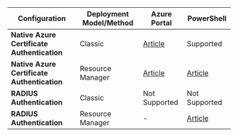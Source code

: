 **Configuration**| **Deployment Model/Method** | **Azure Portal** | **PowerShell** |
| --- | --- | --- | --- |
| **Native Azure Certificate Authentication** | Classic |[Article](../articles/vpn-gateway/vpn-gateway-howto-point-to-site-classic-azure-portal.md) |Supported |
| **Native Azure Certificate Authentication** | Resource Manager |[Article](../articles/vpn-gateway/vpn-gateway-howto-point-to-site-resource-manager-portal.md) |[Article](../articles/vpn-gateway/vpn-gateway-howto-point-to-site-rm-ps.md) |
| **RADIUS Authentication** | Classic | Not Supported | Not Supported |
| **RADIUS Authentication** | Resource Manager | - | [Article](point-to-site-how-to-radius-ps.md) |